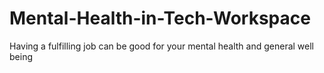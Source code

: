 # Mental-Health-in-Tech-Workspace
Having a fulfilling job can be good for your mental health and general well being
